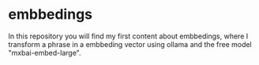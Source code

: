 # embbedings
In this repository you will find my first content about embbedings, where I transform a phrase in a embbeding vector using ollama and the free model "mxbai-embed-large". 
